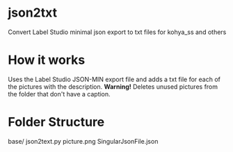 # json2txt
Convert Label Studio minimal json export to txt files for kohya_ss and others

# How it works
Uses the Label Studio JSON-MIN export file and adds a txt file for each of the pictures with the description.
**Warning!** Deletes unused pictures from the folder that don't have a caption.

# Folder Structure
base/
  json2text.py 
  picture.png 
  SingularJsonFile.json 
